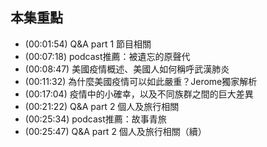 ---
---


## 本集重點

* (00:01:54) Q&A part 1 節目相關
* (00:07:18) podcast推薦：被遺忘的原聲代
* (00:08:47) 美國疫情概述、美國人如何稱呼武漢肺炎
* (00:11:32) 為什麼美國疫情可以如此嚴重？Jerome獨家解析
* (00:17:04) 疫情中的小確幸，以及不同族群之間的巨大差異
* (00:21:22) Q&A part 2 個人及旅行相關
* (00:25:34) podcast推薦：故事青旅
* (00:25:47) Q&A part 2 個人及旅行相關（續）
